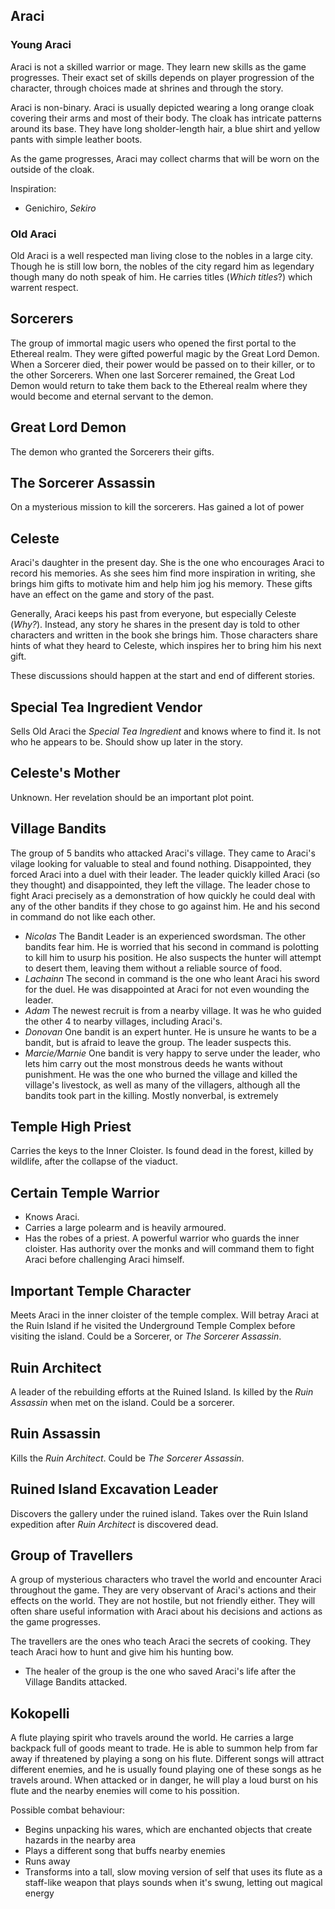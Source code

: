 ## Araci
### Young Araci
Araci is not a skilled warrior or mage. They learn new skills as the game progresses. Their exact set of skills depends on player progression of the character, through choices made at shrines and through the story.

Araci is non-binary. Araci is usually depicted wearing a long orange cloak covering their arms and most of their body. The cloak has intricate patterns around its base. They have long sholder-length hair, a blue shirt and yellow pants with simple leather boots.

As the game progresses, Araci may collect charms that will be worn on the outside of the cloak.

Inspiration:
* Genichiro, *Sekiro*

### Old Araci
Old Araci is a well respected man living close to the nobles in a large city. Though he is still low born, the nobles of the city regard him as legendary though many do noth speak of him. He carries titles (*Which titles*?) which warrent respect.

## Sorcerers
The group of immortal magic users who opened the first portal to the Ethereal realm. They were gifted powerful magic by the Great Lord Demon. When a Sorcerer died, their power would be passed on to their killer, or to the other Sorcerers. When one last Sorcerer remained, the Great Lod Demon would return to take them back to the Ethereal realm where they would become and eternal servant to the demon.

## Great Lord Demon
The demon who granted the Sorcerers their gifts.

## The Sorcerer Assassin
On a mysterious mission to kill the sorcerers. Has gained a lot of power

## Celeste
Araci's daughter in the present day. She is the one who encourages Araci to record his memories. As she sees him find more inspiration in writing, she brings him gifts to motivate him and help him jog his memory. These gifts have an effect on the game and story of the past.

Generally, Araci keeps his past from everyone, but especially Celeste (*Why?*). Instead, any story he shares in the present day is told to other characters and written in the book she brings him. Those characters share hints of what they heard to Celeste, which inspires her to bring him his next gift.

These discussions should happen at the start and end of different stories. 

## Special Tea Ingredient Vendor
Sells Old Araci the *Special Tea Ingredient* and knows where to find it. Is not who he appears to be. Should show up later in the story.

## Celeste's Mother
Unknown. Her revelation should be an important plot point.

## Village  Bandits

The group of 5 bandits who attacked Araci's village. They came to Araci's vilage looking for valuable to steal and found nothing. Disappointed, they forced Araci into a duel with their leader. The leader quickly killed Araci (so they thought) and disappointed, they left the village. The leader chose to fight Araci precisely as a demonstration of how quickly he could deal with any of the other bandits if they chose to go against him. He and his second in command do not like each other.
* *Nicolas* The Bandit Leader is an experienced swordsman. The other bandits fear him. He is worried that his second in command is polotting to kill him to usurp his position. He also suspects the hunter will attempt to desert them, leaving them without a reliable source of food.
* *Lachainn* The second in command is the one who leant Araci his sword for the duel. He was disappointed at Araci for not even wounding the leader.
* *Adam* The newest recruit is from a nearby village. It was he who guided the other 4 to nearby villages, including Araci's.
* *Donovan* One bandit is an expert hunter. He is unsure he wants to be a bandit, but is afraid to leave the group. The leader suspects this.
* *Marcie/Marnie* One bandit is very happy to serve under the leader, who lets him carry out the most monstrous deeds he wants without punishment. He was the one who burned the village and killed the village's livestock, as well as many of the villagers, although all the bandits took part in the killing. Mostly nonverbal, is extremely 

## Temple High Priest
Carries the keys to the Inner Cloister. Is found dead in the forest, killed by wildlife, after the collapse  of the viaduct.

## Certain Temple Warrior
* Knows Araci.
* Carries a large polearm and is heavily armoured.
* Has the robes of a priest.
A powerful warrior who guards the inner cloister. Has authority over the monks and will command them to fight Araci before challenging Araci himself.

## Important Temple Character
Meets Araci in the inner cloister of the temple complex. Will betray Araci at the Ruin Island if he visited the Underground Temple Complex before visiting the island.
Could be a Sorcerer, or *The Sorcerer Assassin*.

## Ruin Architect
A leader of the rebuilding efforts at the Ruined Island. Is killed by the *Ruin Assassin* when met on the island. Could be a sorcerer.

## Ruin Assassin
Kills the *Ruin Architect*. Could be *The Sorcerer Assassin*.

## Ruined Island Excavation Leader
Discovers the gallery under the ruined island. Takes over the Ruin Island expedition after *Ruin Architect* is discovered dead.

## Group of Travellers
A group of mysterious characters who travel the world and encounter Araci throughout the game. They are very observant of Araci's actions and their effects on the world. They are not hostile, but not friendly either. They will often share useful information with Araci about his decisions and actions as the game progresses.

The travellers are the ones who teach Araci the secrets of cooking. They teach Araci how to hunt and give him his hunting bow.

* The healer of the group is the one who saved Araci's life after the Village Bandits attacked.

## Kokopelli
A flute playing spirit who travels around the world. He carries a large backpack full of goods meant to trade. He is able to summon help from far away if threatened by playing a song on his flute. Different songs will attract different enemies, and he is usually found playing one of these songs as he travels around. When attacked or in danger, he will play a loud burst on his flute and the nearby enemies will come to his possition.

Possible combat behaviour:
* Begins unpacking his wares, which are enchanted objects that create hazards in the nearby area
* Plays a different song that buffs nearby enemies
* Runs away
* Transforms into a tall, slow moving version of self that uses its flute as a staff-like weapon that plays sounds when it's swung, letting out magical energy